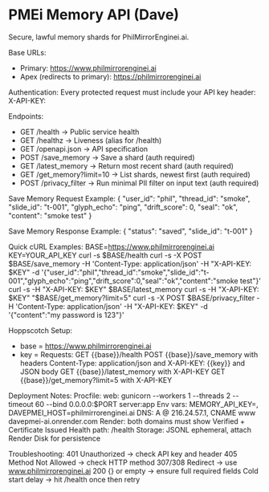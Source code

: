 # PMEi Memory API (Dave)

Secure, lawful memory shards for PhilMirrorEnginei.ai.

Base URLs:
- Primary: https://www.philmirrorenginei.ai
- Apex (redirects to primary): https://philmirrorenginei.ai

Authentication:
Every protected request must include your API key header:
X-API-KEY: <your key>

Endpoints:
- GET /health → Public service health
- GET /healthz → Liveness (alias for /health)
- GET /openapi.json → API specification
- POST /save_memory → Save a shard (auth required)
- GET /latest_memory → Return most recent shard (auth required)
- GET /get_memory?limit=10 → List shards, newest first (auth required)
- POST /privacy_filter → Run minimal PII filter on input text (auth required)

Save Memory Request Example:
{ "user_id": "phil", "thread_id": "smoke", "slide_id": "t-001", "glyph_echo": "ping", "drift_score": 0, "seal": "ok", "content": "smoke test" }

Save Memory Response Example:
{ "status": "saved", "slide_id": "t-001" }

Quick cURL Examples:
BASE=https://www.philmirrorenginei.ai
KEY=YOUR_API_KEY
curl -s $BASE/health
curl -s -X POST $BASE/save_memory -H 'Content-Type: application/json' -H "X-API-KEY: $KEY" -d '{"user_id":"phil","thread_id":"smoke","slide_id":"t-001","glyph_echo":"ping","drift_score":0,"seal":"ok","content":"smoke test"}'
curl -s -H "X-API-KEY: $KEY" $BASE/latest_memory
curl -s -H "X-API-KEY: $KEY" "$BASE/get_memory?limit=5"
curl -s -X POST $BASE/privacy_filter -H 'Content-Type: application/json' -H "X-API-KEY: $KEY" -d '{"content":"my password is 123"}'

Hoppscotch Setup:
- base = https://www.philmirrorenginei.ai
- key = <your api key>
Requests:
GET {{base}}/health
POST {{base}}/save_memory with headers Content-Type: application/json and X-API-KEY: {{key}} and JSON body
GET {{base}}/latest_memory with X-API-KEY
GET {{base}}/get_memory?limit=5 with X-API-KEY

Deployment Notes:
Procfile: web: gunicorn --workers 1 --threads 2 --timeout 60 --bind 0.0.0.0:$PORT server:app
Env vars: MEMORY_API_KEY=<your key>, DAVEPMEI_HOST=philmirrorenginei.ai
DNS: A @ 216.24.57.1, CNAME www davepmei-ai.onrender.com
Render: both domains must show Verified + Certificate Issued
Health path: /health
Storage: JSONL ephemeral, attach Render Disk for persistence

Troubleshooting:
401 Unauthorized → check API key and header
405 Method Not Allowed → check HTTP method
307/308 Redirect → use www.philmirrorenginei.ai
200 {} or empty → ensure full required fields
Cold start delay → hit /health once then retry
